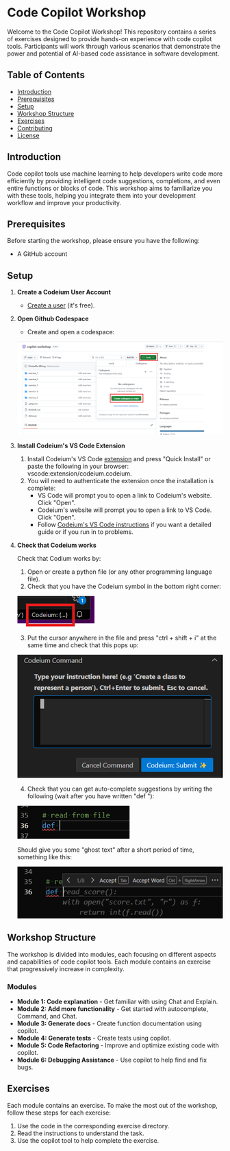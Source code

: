# Code Copilot Workshop

Welcome to the Code Copilot Workshop! This repository contains a series of exercises designed to provide hands-on experience with code copilot tools. Participants will work through various scenarios that demonstrate the power and potential of AI-based code assistance in software development.

## Table of Contents

- [Introduction](#introduction)
- [Prerequisites](#prerequisites)
- [Setup](#setup)
- [Workshop Structure](#workshop-structure)
- [Exercises](#exercises)
- [Contributing](#contributing)
- [License](#license)

## Introduction

Code copilot tools use machine learning to help developers write code more efficiently by providing intelligent code suggestions, completions, and even entire functions or blocks of code. This workshop aims to familiarize you with these tools, helping you integrate them into your development workflow and improve your productivity.

## Prerequisites

Before starting the workshop, please ensure you have the following:

- A GitHub account

## Setup

1. **Create a Codeium User Account**
    - [Create a user](https://codeium.com/account/register) (it's free).

2. **Open Github Codespace**
    - Create and open a codespace:

    ![](images/codespace_instr.png)

3. **Install Codeium's VS Code Extension**
    1. Install Codeium's VS Code [extension](https://codeium.com/vscode_tutorial?extensionName=vscode) and press "Quick Install" or paste the following in your browser: vscode:extension/codeium.codeium.
    2. You will need to authenticate the extension once the installation is complete:
        - VS Code will prompt you to open a link to Codeium's website. Click "Open".
        - Codeium's website will prompt you to open a link to VS Code. Click "Open".
        - Follow [Codeium's VS Code instructions](https://codeium.com/vscode_tutorial?extensionName=vscode) if you want a detailed guide or if you run in to problems.
4. **Check that Codeium works**

    Check that Codium works by:

    1. Open or create a python file (or any other programming language file).
    2. Check that you have the Codeium symbol in the bottom right corner:

    ![](images/codeium_1.png)

    3. Put the cursor anywhere in the file and press "ctrl + shift + i" at the same time and check that this pops up:

    ![](images/codeium_2.png)

    4. Check that you can get auto-complete suggestions by writing the following (wait after you have written "def "):

    ![](images/codeium_3.png)

    Should give you some "ghost text" after a short period of time, something like this:

    ![](images/codeium_4.png)

## Workshop Structure

The workshop is divided into modules, each focusing on different aspects and capabilities of code copilot tools. Each module contains an exercise that progressively increase in complexity.

### Modules

- **Module 1: Code explanation** - Get familiar with using Chat and Explain.
- **Module 2: Add more functionality** - Get started with autocomplete, Command, and Chat.
- **Module 3: Generate docs** - Create function documentation using copilot.
- **Module 4: Generate tests** - Create tests using copilot.
- **Module 5: Code Refactoring** - Improve and optimize existing code with copilot.
- **Module 6: Debugging Assistance** - Use copilot to help find and fix bugs.

## Exercises

Each module contains an exercise. To make the most out of the workshop, follow these steps for each exercise:

1. Use the code in the corresponding exercise directory.
2. Read the instructions to understand the task.
3. Use the copilot tool to help complete the exercise.

